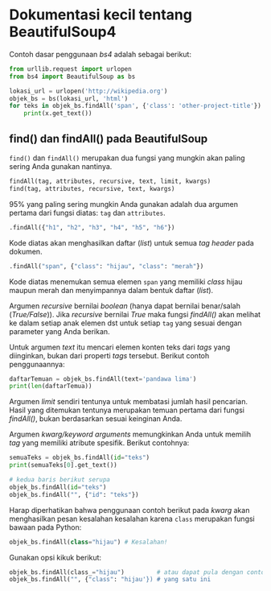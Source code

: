 # Dokumentasi kecil tentang BeautifulSoup4
Contoh dasar penggunaan *bs4* adalah sebagai berikut:

```python
from urllib.request import urlopen
from bs4 import BeautifulSoup as bs

lokasi_url = urlopen('http://wikipedia.org')
objek_bs = bs(lokasi_url, 'html')
for teks in objek_bs.findAll('span', {'class': 'other-project-title'}):
    print(x.get_text())
```

## find() dan findAll() pada BeautifulSoup
`find()` dan `findAll()` merupakan dua fungsi yang mungkin akan paling sering
Anda gunakan nantinya.

```python
findAll(tag, attributes, recursive, text, limit, kwargs)
find(tag, attributes, recursive, text, kwargs)
```
95% yang paling sering mungkin Anda gunakan adalah dua argumen pertama dari
fungsi diatas: `tag` dan `attributes`.

```python
.findAll({"h1", "h2", "h3", "h4", "h5", "h6"})
```
Kode diatas akan menghasilkan daftar (*list*) untuk semua *tag header* pada
dokumen.

```python
.findAll("span", {"class": "hijau", "class": "merah"})
```
Kode diatas menemukan semua elemen `span` yang memiliki *class* hijau maupun
merah dan menyimpannya dalam bentuk daftar (*list*).

Argumen *recursive* bernilai *boolean* (hanya dapat bernilai benar/salah
(*True/False*)). Jika *recursive* bernilai *True* maka fungsi *findAll()*
akan melihat ke dalam setiap anak elemen dst untuk setiap `tag` yang sesuai dengan
parameter yang Anda berikan. 

Untuk argumen *text* itu mencari elemen konten teks dari *tags* yang
diinginkan, bukan dari properti *tags* tersebut. Berikut contoh penggunaannya:

```python
daftarTemuan = objek_bs.findAll(text='pandawa lima')
print(len(daftarTemua))
```

Argumen *limit* sendiri tentunya untuk membatasi jumlah hasil pencarian. Hasil
yang ditemukan tentunya merupakan temuan pertama dari fungsi *findAll()*,
bukan berdasarkan sesuai keinginan Anda.

Argumen *kwarg/keyword arguments* memungkinkan Anda untuk memilih *tag* yang
memiliki atribute spesifik. Berikut contohnya:

```python
semuaTeks = objek_bs.findAll(id="teks")
print(semuaTeks[0].get_text())

# kedua baris berikut serupa
objek_bs.findAll(id="teks")
objek_bs.findAll("", {"id": "teks"})
```

Harap diperhatikan bahwa penggunaan contoh berikut pada *kwarg* akan 
menghasilkan pesan kesalahan kesalahan karena `class` merupakan fungsi bawaan
pada Python:

```python
objek_bs.findAll(class="hijau") # Kesalahan!
```

Gunakan opsi kikuk berikut:

```python
objek_bs.findAll(class_="hijau")         # atau dapat pula dengan contoh
objek_bs.findAll("", {"class": "hijau'}) # yang satu ini
```
